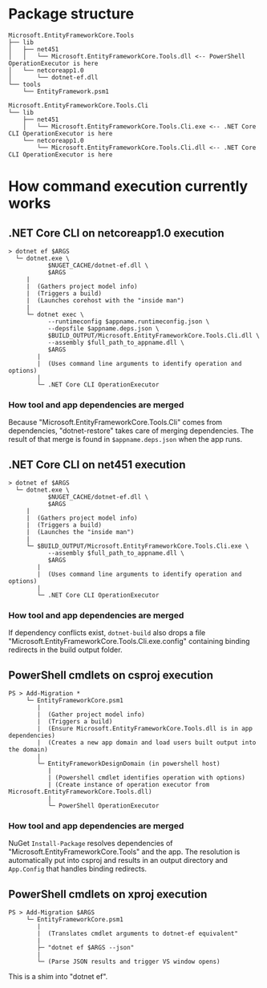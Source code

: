 # Package structure

```
Microsoft.EntityFrameworkCore.Tools
├── lib
│   ├── net451
│   │   └── Microsoft.EntityFrameworkCore.Tools.dll <-- PowerShell OperationExecutor is here
│   └── netcoreapp1.0
│       └── dotnet-ef.dll
└── tools
    └── EntityFramework.psm1

Microsoft.EntityFrameworkCore.Tools.Cli
└── lib
    ├── net451
    │   └── Microsoft.EntityFrameworkCore.Tools.Cli.exe <-- .NET Core CLI OperationExecutor is here
    └── netcoreapp1.0
        └── Microsoft.EntityFrameworkCore.Tools.Cli.dll <-- .NET Core CLI OperationExecutor is here

```

# How command execution currently works


## .NET Core CLI on netcoreapp1.0 execution

```
> dotnet ef $ARGS
  └─ dotnet.exe \
           $NUGET_CACHE/dotnet-ef.dll \
           $ARGS
     |
     |  (Gathers project model info)
     |  (Triggers a build)
     |  (Launches corehost with the "inside man")
     |
     └─ dotnet exec \
           --runtimeconfig $appname.runtimeconfig.json \
           --depsfile $appname.deps.json \
           $BUILD_OUTPUT/Microsoft.EntityFrameworkCore.Tools.Cli.dll \
           --assembly $full_path_to_appname.dll \
           $ARGS
        |
        |  (Uses command line arguments to identify operation and options)
        |
        └─ .NET Core CLI OperationExecutor
```

### How tool and app dependencies are merged

Because "Microsoft.EntityFrameworkCore.Tools.Cli" comes from dependencies,
"dotnet-restore" takes care of merging dependencies. The result of that merge 
is found in `$appname.deps.json` when the app runs.


## .NET Core CLI on net451 execution
```
> dotnet ef $ARGS
  └─ dotnet.exe \
           $NUGET_CACHE/dotnet-ef.dll \
           $ARGS
     |
     |  (Gathers project model info)
     |  (Triggers a build)
     |  (Launches the "inside man")
     |
     └─ $BUILD_OUTPUT/Microsoft.EntityFrameworkCore.Tools.Cli.exe \
           --assembly $full_path_to_appname.dll \
           $ARGS
        |
        |  (Uses command line arguments to identify operation and options)
        |
        └─ .NET Core CLI OperationExecutor
```

### How tool and app dependencies are merged
If dependency conflicts exist, `dotnet-build` also drops a file
 "Microsoft.EntityFrameworkCore.Tools.Cli.exe.config" containing binding redirects
 in the build output folder.


## PowerShell cmdlets on csproj execution
```
PS > Add-Migration *
     └─ EntityFrameworkCore.psm1
        |
        |  (Gather project model info)
        |  (Triggers a build)
        |  (Ensure Microsoft.EntityFrameworkCore.Tools.dll is in app dependencies)
        |  (Creates a new app domain and load users built output into the domain)
        |
        └─ EntityFrameworkDesignDomain (in powershell host)
           |
           | (Powershell cmdlet identifies operation with options)
           | (Create instance of operation executor from Microsoft.EntityFrameworkCore.Tools.dll)
           |
           └─ PowerShell OperationExecutor
```

### How tool and app dependencies are merged

NuGet `Install-Package` resolves dependencies of "Microsoft.EntityFrameworkCore.Tools" 
and the app. The resolution is automatically put into csproj and results in an output
directory and `App.Config` that handles binding redirects.

## PowerShell cmdlets on xproj execution
```
PS > Add-Migration $ARGS
     └─ EntityFrameworkCore.psm1
        |
        |  (Translates cmdlet arguments to dotnet-ef equivalent"
        |
        ├─ "dotnet ef $ARGS --json"
        |
        └─ (Parse JSON results and trigger VS window opens)
```
This is a shim into "dotnet ef".